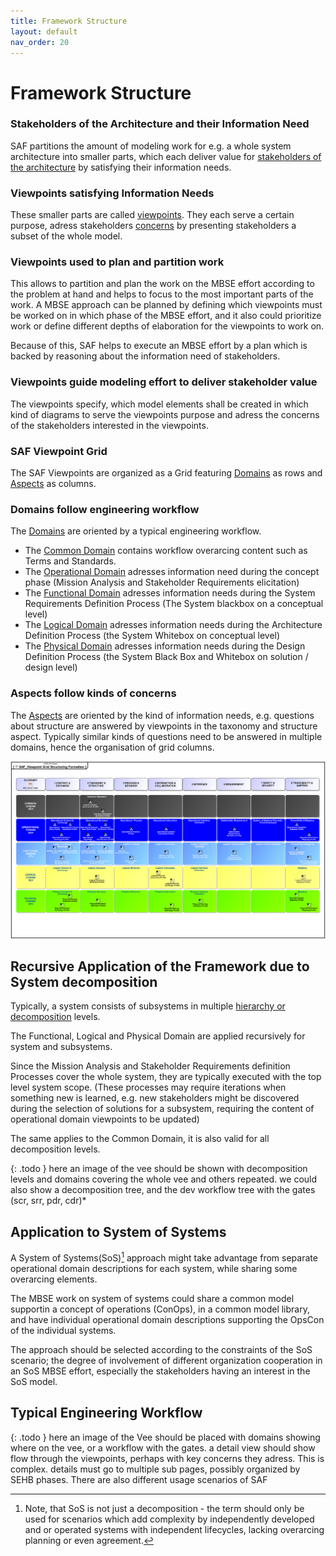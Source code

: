 ```yaml
---
title: Framework Structure
layout: default
nav_order: 20
---
```


# Framework Structure 

### Stakeholders of the Architecture and their Information Need
SAF partitions the amount of modeling work for e.g. a whole system architecture into smaller parts, which each deliver value for [stakeholders of the architecture](faq.md#stakeholders) by satisfying their information needs.

### Viewpoints satisfying Information Needs
These smaller parts are called [viewpoints](faq.md#viewpoints). They each serve a certain purpose, adress stakeholders [concerns](faq.md#concerns) by presenting stakeholders a subset of the whole model. 

### Viewpoints used to plan and partition work
This allows to partition and plan the work on the MBSE effort according to the problem at hand and helps to focus to the most important parts of the work. A MBSE approach can be planned by defining which viewpoints must be worked on in which phase of the MBSE effort, and it also could prioritize work or define different depths of elaboration for the viewpoints to work on.

Because of this, SAF helps to execute an MBSE effort by a plan which is backed by reasoning about the information need of stakeholders.

### Viewpoints guide modeling effort to deliver stakeholder value
The viewpoints specify, which model elements shall be created in which kind of diagrams to serve the viewpoints purpose and adress the concerns of the stakeholders interested in the viewpoints. 

### SAF Viewpoint Grid
The SAF Viewpoints are organized as a Grid featuring [Domains](domains.md) as rows and [Aspects](aspects.md) as columns.

### Domains follow engineering workflow
The [Domains](domains.md)  are oriented by a typical engineering workflow. 
 * The [Common Domain](common.md) contains workflow overarcing content such as Terms and Standards. 
 * The [Operational Domain](operational.md) adresses information need during the concept phase (Mission Analysis and Stakeholder Requirements elicitation)
 * The [Functional Domain](functional.md) adresses information needs during the System Requirements Definition Process (The System blackbox on a conceptual level)
 * The [Logical Domain](logical.md) adresses information needs during the Architecture Definition Process (the System Whitebox on conceptual level)
 * The [Physical Domain](physical.md) adresses information needs during the Design Definition Process (the System Black Box and Whitebox on solution / design level)

### Aspects follow kinds of concerns
The  [Aspects](aspects.md) are oriented by the kind of information needs, e.g. questions about structure are answered by viewpoints in the taxonomy and structure aspect. Typically similar kinds of questions need to be answered in multiple domains, hence the organisation of grid columns.

![SAF Grid](../assets/images/SAF_Viewpoint-Grid-Structuring-Formalism.svg)


## Recursive Application of the Framework due to System decomposition
Typically, a system consists of subsystems in multiple [hierarchy or decomposition](faq.md#system-hierarchy) levels. 

The Functional, Logical and Physical Domain are applied recursively for system and subsystems.

Since the Mission Analysis and Stakeholder Requirements definition Processes cover the whole system, they are typically executed with the top level system scope. (These processes may require iterations when something new is learned, e.g. new stakeholders might be discovered during the selection of solutions for a subsystem, requiring the content of operational domain viewpoints to be updated)

The same applies to the Common Domain, it is also valid for all decomposition levels.

{: .todo }
here an image of the vee should be shown with decomposition levels and domains covering the whole vee and others repeated. we could also show a decomposition tree, and the dev workflow tree with the gates (scr, srr, pdr, cdr)*

## Application to System of Systems
A System of Systems(SoS)[^1] approach might take advantage from separate operational domain descriptions for each system, while sharing some overarcing elements. 

The MBSE work on system of systems could share a common model supportin a concept of operations (ConOps), in a common model library, and have individual operational domain descriptions supporting the OpsCon of the individual systems.

The approach should be selected according to the constraints of the SoS scenario; the degree of involvement of different organization cooperation in an SoS MBSE effort, especially the stakeholders having an interest in the SoS model.

## Typical Engineering Workflow

{: .todo }
here an image of the Vee should be placed with domains showing where on the vee, or a workflow with the gates. a detail view should show flow through the viewpoints, perhaps with key concerns they adress.
This is complex. details must go to multiple sub pages, possibly organized by SEHB phases. There are also different usage scenarios of SAF

[^1]:Note, that SoS is not just a decomposition - the term should only be used for scenarios which add complexity by independently developed and or operated systems with independent lifecycles, lacking overarcing planning or even agreement.